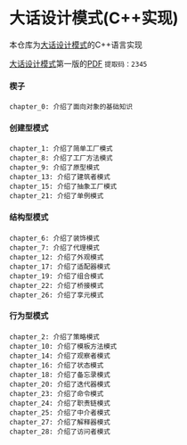 # 大话设计模式(C++实现)

本仓库为[大话设计模式](https://book.douban.com/subject/36116620)的C++语言实现

[大话设计模式](https://book.douban.com/subject/2334288/)第一版的[PDF](https://pan.baidu.com/s/1kl_5bHWYL6timgO4OTNwuA 
) `提取码：2345`

#### 楔子

```
chapter_0: 介绍了面向对象的基础知识
```

#### 创建型模式

```
chapter_1: 介绍了简单工厂模式
chapter_8: 介绍了工厂方法模式
chapter_9: 介绍了原型模式
chapter_13: 介绍了建筑者模式
chapter_15: 介绍了抽象工厂模式
chapter_21: 介绍了单例模式
```

#### 结构型模式

```
chapter_6: 介绍了装饰模式
chapter_7: 介绍了代理模式
chapter_12: 介绍了外观模式
chapter_17: 介绍了适配器模式
chapter_19: 介绍了组合模式
chapter_22: 介绍了桥接模式
chapter_26: 介绍了享元模式
```

#### 行为型模式

```
chapter_2: 介绍了策略模式
chapter_10: 介绍了模板方法模式
chapter_14: 介绍了观察者模式
chapter_16: 介绍了状态模式
chapter_18: 介绍了备忘录模式
chapter_20: 介绍了迭代器模式
chapter_23: 介绍了命令模式
chapter_24: 介绍了职责链模式
chapter_25: 介绍了中介者模式
chapter_27: 介绍了解释器模式
chapter_28: 介绍了访问者模式
```

